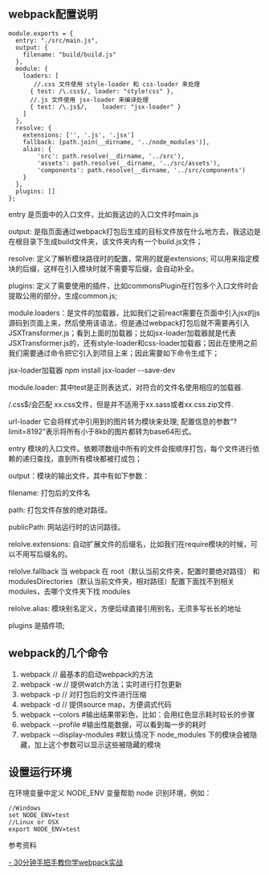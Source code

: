 ## webpack配置说明 ##

	module.exports = {
	  entry: "./src/main.js",
	  output: {
	    filename: "build/build.js"
	  },
	  module: {
	    loaders: [
	       //.css 文件使用 style-loader 和 css-loader 来处理
	      { test: /\.css$/, loader: "style!css" },
	      //.js 文件使用 jsx-loader 来编译处理
	      { test: /\.js$/,    loader: "jsx-loader" }
	    ]
	  },
	  resolve: {
	    extensions: ['', '.js', '.jsx']
        fallback: [path.join(__dirname, '../node_modules')],
        alias: {
            'src': path.resolve(__dirname, '../src'),
            'assets': path.resolve(__dirname, '../src/assets'),
            'components': path.resolve(__dirname, '../src/components')
        }
	  },
	  plugins: []
	};


entry 是页面中的入口文件，比如我这边的入口文件时main.js

output: 是指页面通过webpack打包后生成的目标文件放在什么地方去，我这边是在根目录下生成build文件夹，该文件夹内有一个build.js文件；

resolve: 定义了解析模块路径时的配置，常用的就是extensions; 可以用来指定模块的后缀，这样在引入模块时就不需要写后缀，会自动补全。

plugins: 定义了需要使用的插件，比如commonsPlugin在打包多个入口文件时会提取公用的部分，生成common.js;

module.loaders：是文件的加载器，比如我们之前react需要在页面中引入jsx的js源码到页面上来，然后使用该语法，但是通过webpack打包后就不需要再引入JSXTransformer.js；看到上面的加载器；比如jsx-loader加载器就是代表JSXTransformer.js的，还有style-loader和css-loader加载器；因此在使用之前我们需要通过命令把它引入到项目上来；因此需要如下命令生成下；

jsx-loader加载器 npm install jsx-loader --save-dev


module.loader: 其中test是正则表达式，对符合的文件名使用相应的加载器. 

/.css$/会匹配 xx.css文件，但是并不适用于xx.sass或者xx.css.zip文件.

url-loader 它会将样式中引用到的图片转为模块来处理; 配置信息的参数“?limit=8192”表示将所有小于8kb的图片都转为base64形式。

entry 模块的入口文件。依赖项数组中所有的文件会按顺序打包，每个文件进行依赖的递归查找，直到所有模块都被打成包；

output：模块的输出文件，其中有如下参数：

filename: 打包后的文件名

path: 打包文件存放的绝对路径。

publicPath: 网站运行时的访问路径。

relolve.extensions: 自动扩展文件的后缀名，比如我们在require模块的时候，可以不用写后缀名的。

relolve.fallback 当 webpack 在 root（默认当前文件夹，配置时要绝对路径） 和 modulesDirectories（默认当前文件夹，相对路径）配置下面找不到相关modules，去哪个文件夹下找 modules

relolve.alias: 模块别名定义，方便后续直接引用别名，无须多写长长的地址

plugins 是插件项;



## webpack的几个命令 ##

1. webpack         // 最基本的启动webpack的方法
1. webpack -w      // 提供watch方法；实时进行打包更新
1. webpack -p      // 对打包后的文件进行压缩
1. webpack -d      // 提供source map，方便调式代码
1. webpack --colors #输出结果带彩色，比如：会用红色显示耗时较长的步骤
1. webpack --profile #输出性能数据，可以看到每一步的耗时
1. webpack --display-modules #默认情况下 node_modules 下的模块会被隐藏，加上这个参数可以显示这些被隐藏的模块



## 设置运行环境 ##
在环境变量中定义 NODE_ENV 变量帮助 node 识别环境，例如：

	//Windows
	set NODE_ENV=test 
	//Linux or OSX
	export NODE_ENV=test


参考资料

[- 30分钟手把手教你学webpack实战](http://www.cnblogs.com/tugenhua0707/p/4793265.html)

